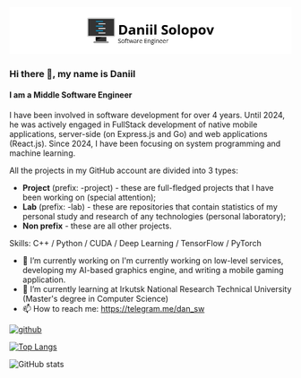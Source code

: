 ![Header](https://github.com/dan11sw/dan11sw/blob/main/assets/logo.png)

### Hi there 👋, my name is Daniil
#### I am a Middle Software Engineer
I have been involved in software development for over 4 years. Until 2024, he was actively engaged in FullStack development of native mobile applications, server-side (on Express.js and Go) and web applications (React.js). Since 2024, I have been focusing on system programming and machine learning.

All the projects in my GitHub account are divided into 3 types:
- **Project** (prefix: -project) - these are full-fledged projects that I have been working on (special attention);
- **Lab** (prefix: -lab) - these are repositories that contain statistics of my personal study and research of any technologies (personal laboratory); 
- **Non prefix** - these are all other projects.

Skills: C++ / Python / CUDA / Deep Learning / TensorFlow / PyTorch

- 🔭 I’m currently working on I'm currently working on low-level services, developing my AI-based graphics engine, and writing a mobile gaming application. 
- 🌱 I’m currently learning at Irkutsk National Research Technical University (Master's degree in Computer Science) 
- 📫 How to reach me: https://telegram.me/dan_sw 


[<img src='https://cdn.jsdelivr.net/npm/simple-icons@3.0.1/icons/github.svg' alt='github' height='40'>](https://github.com/dan11sw)  

[![Top Langs](https://github-readme-stats.vercel.app/api/top-langs/?username=dan11sw)](https://github.com/anuraghazra/github-readme-stats)

![GitHub stats](https://github-readme-stats.vercel.app/api?username=dan11sw&show_icons=true)  

